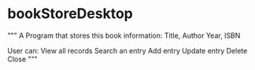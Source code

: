 # bookStoreDesktop
 """
 A Program that stores this book information:
 Title, Author
 Year, ISBN

 User can:
 View all records
 Search an entry
 Add entry
 Update entry
 Delete
 Close
 """
